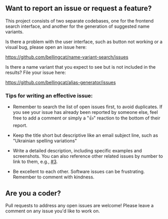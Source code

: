 ## Want to report an issue or request a feature?

This project consists of two separate codebases, one for the frontend search interface, and another for the generation of suggested name variants.

Is there a problem with the user interface, such as button not working or a visual bug,
please open an issue here:

https://github.com/bellingcat/name-variant-search/issues

Is there a name variant that you expect to see but is not included in the results?
File your issue here:

https://github.com/bellingcat/alias-generator/issues

### Tips for writing an effective issue:

 * Remember to search the list of open issues first, to avoid duplicates. If you see your issue has already been reported by someone else, feel free to add a comment or simply a "👍" reaction to the bottom of their report.

 * Keep the title short but descriptive like an email subject line, such as "Ukrainian spelling variations"

 * Write a detailed description, including specific examples and screenshots. You can also reference other related issues by number to link to them, e.g., [#3](https://github.com/bellingcat/name-variant-search/issues/8).

 * Be excellent to each other. Software issues can be frustrating. Remember to comment with kindness.

## Are you a coder?

Pull requests to address any open issues are welcome! Please leave a comment on any issue you'd like to work on.
